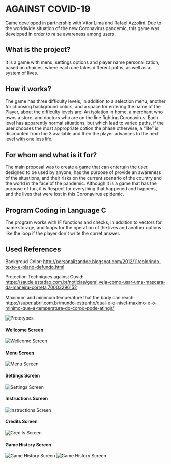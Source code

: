 # AGAINST COVID-19
Game developed in partnership with Vitor Lima and Rafael Azzolini. Due to the worldwide situation of the new Coronavirus pandemic, this game was developed in order to raise awareness among users.

## What is the project?
It is a game with menu, settings options and player name personalization, based on choices, where each one takes different paths,
as well as a system of lives.

## How it works?
The game has three difficulty levels, in addition to a selection menu, another for choosing background colors, and a space for entering the name
of the Player, about the difficulty levels are: An isolation in
home, a merchant who owns a store, and doctors who are on the line
fighting Coronavirus.
Each level has apparently normal situations, but which lead to
varied paths, if the user chooses the most appropriate option the phase
otherwise, a “life” is discounted from the 3 available and then the
player advances to the next level with one less life.

## For whom and what is it for?
The main proposal was to create a game that can entertain the user,
designed to be used by anyone, has the purpose of
provide an awareness of the situations, and their risks on the
current scenario of the country and the world in the face of the pandemic.
Although it is a game that has the purpose of fun, it is
Respect for everything that happened and happens, and the lives that were
lost in this Coronavirus epidemic.

## Program Coding in Language C
The program works with IF functions and checks, in addition to vectors
for name storage, and loops for the operation of the
lives and another options like the loop if the player don't write the corret answer.

## Used References
Backgroud Color:
http://personalizandoc.blogspot.com/2012/11/colorindo-texto-e-plano-defundo.html 

Protection Techniques against Covid: 
https://saude.estadao.com.br/noticias/geral,veja-como-usar-uma-mascara-da-maneira-correta,70003296152

Maximum and minimum temperature that the body can reach: 
https://super.abril.com.br/mundo-estranho/qual-e-o-nivel-maximo-e-o-minimo-que-a-temperatura-do-corpo-pode-atingir/

![Prototypes](https://github.com/natanael19vitorino/GamesinC/blob/master/AgainstCovid/img.PNG)

#### Wellcome Screen
![Wellcome Screen](https://github.com/natanael19vitorino/GamesinC/blob/master/AgainstCovid/wellcome.PNG)

#### Menu Screen
![Menu Screen](https://github.com/natanael19vitorino/GamesinC/blob/master/AgainstCovid/main.PNG)

#### Settings Screen
![Settings Screen](https://github.com/natanael19vitorino/GamesinC/blob/master/AgainstCovid/settings.PNG)

#### Instructions Screen
![Instructions Screen](https://github.com/natanael19vitorino/GamesinC/blob/master/AgainstCovid/instructions.PNG)

#### Credits Screen
![Credits Screen](https://github.com/natanael19vitorino/GamesinC/blob/master/AgainstCovid/credits.PNG)

#### Game History Screen
![Game History Screen](https://github.com/natanael19vitorino/GamesinC/blob/master/AgainstCovid/instructions.PNG)
![Game History Screen](https://github.com/natanael19vitorino/GamesinC/blob/master/AgainstCovid/introdution2.PNG)
